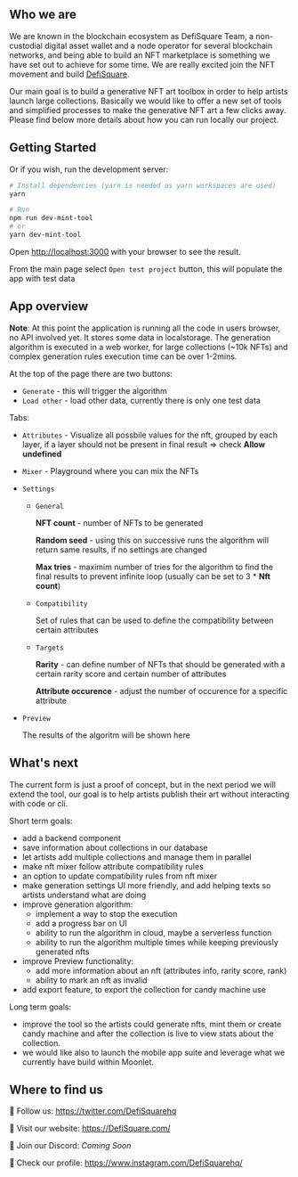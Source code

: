 ## Who we are
We are known in the blockchain ecosystem as  DefiSquare Team, a non-custodial digital asset wallet and a node operator for several blockchain networks, and being able to build an NFT marketplace is something we have set out to achieve for some time. We are really excited join the NFT movement and build [DefiSquare](https://DefiSquare.com).

Our main goal is to build a generative NFT art toolbox in order to help artists launch large collections. Basically we would like to offer a new set of tools and simplified processes to make the generative NFT art a few clicks away. Please find below more details about how you can run locally our project.


## Getting Started


Or if you wish, run the development server:

```bash
# Install dependencies (yarn is needed as yarn workspaces are used)
yarn

# Run
npm run dev-mint-tool
# or
yarn dev-mint-tool
```

Open [http://localhost:3000](http://localhost:3000) with your browser to see the result.

From the main page select `Open test project` button, this will populate the app with test data

## App overview

**Note**: At this point the application is running all the code in users browser, no API involved yet. It stores some data in localstorage. The generation algorithm is executed in a web worker, for large collections (~10k NFTs) and complex generation rules execution time can be over 1-2mins. 

At the top of the page there are two buttons:
* `Generate` - this will trigger the algorithm
* `Load other` - load other data, currently there is only one test data

Tabs:
* `Attributes` - Visualize all possbile values for the nft, grouped by each layer, if a layer should not be present in final result => check **Allow undefined**

* `Mixer` - Playground where you can mix the NFTs
* `Settings`
    * `General`

        **NFT count** - number of NFTs to be generated

        **Random seed** - using this on successive runs the algorithm will return same results, if no settings are changed

        **Max tries** - maximim number of tries for the algorithm to find the final results to prevent infinite loop (usually can be set to 3 * **Nft count**)

    * `Compatibility`

        Set of rules that can be used to define the compatibility between certain attributes
    * `Targets`

        **Rarity** - can define number of NFTs that should be generated with a certain rarity score and certain number of attributes

        **Attribute occurence** - adjust the number of occurence for a specific attribute

* `Preview`
    
    The results of the algoritm will be shown here

## What's next

The current form is just a proof of concept, but in the next period we will extend the tool, our goal is to help artists publish their art without interacting with code or cli.

Short term goals:
- add a backend component
- save information about collections in our database
- let artists add multiple collections and manage them in parallel 
- make nft mixer follow attribute compatibility rules
- an option to update compatibility rules from nft mixer
- make generation settings UI more friendly, and add helping texts so artists understand what are doing
- improve generation algorithm:
    - implement a way to stop the execution
    - add a progress bar on UI
    - ability to run the algorithm in cloud, maybe a serverless function
    - ability to run the algorithm multiple times while keeping previously generated nfts
- improve Preview functionality:
    - add more information about an nft (attributes info, rarity score, rank)
    - ability to mark an nft as invalid
- add export feature, to export the collection for candy machine use

Long term goals: 
- improve the tool so the artists could generate nfts, mint them or create candy machine and after the collection is live to view stats about the collection.
- we would like also to launch the mobile app suite and leverage what we currently have build within Moonlet.

## Where to find us
🌟 Follow us: https://twitter.com/DefiSquarehq

🌟 Visit our website: https://DefiSquare.com/

🌟 Join our Discord: _Coming Soon_

🌟 Check our profile: https://www.instagram.com/DefiSquarehq/

